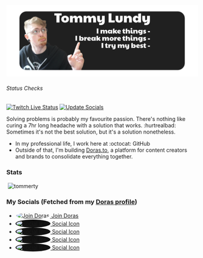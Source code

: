 [![Me](/assets/banner.png)](https://doras.to/tommerty)
###### Status Checks
[![Twitch Live Status](https://github.com/tommerty/tommerty/actions/workflows/livestream.yml/badge.svg)](https://github.com/tommerty/tommerty/actions/workflows/livestream.yml)
[![Update Socials](https://github.com/tommerty/tommerty/actions/workflows/socials.yml/badge.svg)](https://github.com/tommerty/tommerty/actions/workflows/socials.yml)

Solving problems is probably my favourite passion. There's nothing like curing a 7hr long headache with a solution that works. :hurtrealbad: 
Sometimes it's not the best solution, but it's a solution nonetheless.

- In my professional life, I work here at :octocat: GitHub
- Outside of that, I'm building [Doras.to](https://doras.to), a platform for content creators and brands to consolidate everything together.


### Stats

<p>&nbsp;<img align="center" src="https://github-stats.doras.to/?username=tommerty&theme=dark&show_icons=true&bg_color=ede3e3&text_color=000000&icon_color=000000&title_color=000000&hide_border=true&hide_rank=true&hide=stars," alt="tommerty" /></p>

### My Socials (Fetched from my [Doras profile](https://doras.to/tommerty))

<!-- Social Start -->
- [<img src="https://cdn.doras.to/doras/icons/dark/doras.webp" alt="Join Doras" width="20" height="20" style="background-color: rgb(250, 250, 250); border-radius: 50%; padding: 2px;"> Join Doras](https://doras.to)
- [<img src="https://unpkg.com/@tabler/icons@3.5.0/icons/outline/brand-bluesky.svg" alt="Social Icon" width="20" height="20" style="background-color: rgb(16, 16, 16); border-radius: 50%; padding: 2px;"> Social Icon](https://bsky.app/profile/tommerty.doras.to)
- [<img src="https://unpkg.com/@tabler/icons@3.5.0/icons/outline/brand-github.svg" alt="Social Icon" width="20" height="20" style="background-color: rgb(16, 16, 16); border-radius: 50%; padding: 2px;"> Social Icon](https://github.com/tommerty)
- [<img src="https://unpkg.com/@tabler/icons@3.5.0/icons/outline/brand-twitch.svg" alt="Social Icon" width="20" height="20" style="background-color: rgb(16, 16, 16); border-radius: 50%; padding: 2px;"> Social Icon](https://twitch.tv/tommertyboi)
- [<img src="https://unpkg.com/@tabler/icons@3.5.0/icons/outline/news.svg" alt="Social Icon" width="20" height="20" style="background-color: rgb(16, 16, 16); border-radius: 50%; padding: 2px;"> Social Icon](https://doras.to/tommerty/the-linux-project)
<!-- Socials End -->
